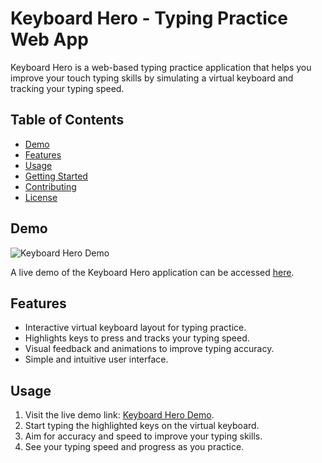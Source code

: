 # Keyboard Hero - Typing Practice Web App

Keyboard Hero is a web-based typing practice application that helps you improve your touch typing skills by simulating a virtual keyboard and tracking your typing speed.

## Table of Contents

- [Demo](#demo)
- [Features](#features)
- [Usage](#usage)
- [Getting Started](#getting-started)
- [Contributing](#contributing)
- [License](#license)

## Demo

![Keyboard Hero Demo](demo.gif)

A live demo of the Keyboard Hero application can be accessed [here](https://your-demo-link.com).

## Features

- Interactive virtual keyboard layout for typing practice.
- Highlights keys to press and tracks your typing speed.
- Visual feedback and animations to improve typing accuracy.
- Simple and intuitive user interface.

## Usage

1. Visit the live demo link: [Keyboard Hero Demo](https://your-demo-link.com).
2. Start typing the highlighted keys on the virtual keyboard.
3. Aim for accuracy and speed to improve your typing skills.
4. See your typing speed and progress as you practice.
